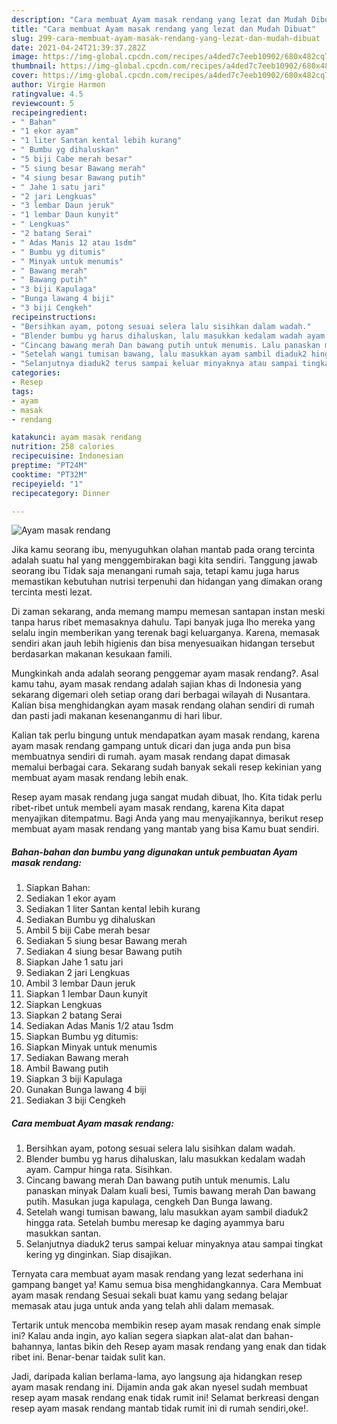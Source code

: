 ```yaml
---
description: "Cara membuat Ayam masak rendang yang lezat dan Mudah Dibuat"
title: "Cara membuat Ayam masak rendang yang lezat dan Mudah Dibuat"
slug: 299-cara-membuat-ayam-masak-rendang-yang-lezat-dan-mudah-dibuat
date: 2021-04-24T21:39:37.282Z
image: https://img-global.cpcdn.com/recipes/a4ded7c7eeb10902/680x482cq70/ayam-masak-rendang-foto-resep-utama.jpg
thumbnail: https://img-global.cpcdn.com/recipes/a4ded7c7eeb10902/680x482cq70/ayam-masak-rendang-foto-resep-utama.jpg
cover: https://img-global.cpcdn.com/recipes/a4ded7c7eeb10902/680x482cq70/ayam-masak-rendang-foto-resep-utama.jpg
author: Virgie Harmon
ratingvalue: 4.5
reviewcount: 5
recipeingredient:
- " Bahan"
- "1 ekor ayam"
- "1 liter Santan kental lebih kurang"
- " Bumbu yg dihaluskan"
- "5 biji Cabe merah besar"
- "5 siung besar Bawang merah"
- "4 siung besar Bawang putih"
- " Jahe 1 satu jari"
- "2 jari Lengkuas"
- "3 lembar Daun jeruk"
- "1 lembar Daun kunyit"
- " Lengkuas"
- "2 batang Serai"
- " Adas Manis 12 atau 1sdm"
- " Bumbu yg ditumis"
- " Minyak untuk menumis"
- " Bawang merah"
- " Bawang putih"
- "3 biji Kapulaga"
- "Bunga lawang 4 biji"
- "3 biji Cengkeh"
recipeinstructions:
- "Bersihkan ayam, potong sesuai selera lalu sisihkan dalam wadah."
- "Blender bumbu yg harus dihaluskan, lalu masukkan kedalam wadah ayam. Campur hinga rata. Sisihkan."
- "Cincang bawang merah Dan bawang putih untuk menumis. Lalu panaskan minyak Dalam kuali besi, Tumis bawang merah Dan bawang putih. Masukan juga kapulaga, cengkeh Dan Bunga lawang."
- "Setelah wangi tumisan bawang, lalu masukkan ayam sambil diaduk2 hingga rata. Setelah bumbu meresap ke daging ayammya baru masukkan santan."
- "Selanjutnya diaduk2 terus sampai keluar minyaknya atau sampai tingkat kering yg dinginkan. Siap disajikan."
categories:
- Resep
tags:
- ayam
- masak
- rendang

katakunci: ayam masak rendang 
nutrition: 258 calories
recipecuisine: Indonesian
preptime: "PT24M"
cooktime: "PT32M"
recipeyield: "1"
recipecategory: Dinner

---
```



![Ayam masak rendang](https://img-global.cpcdn.com/recipes/a4ded7c7eeb10902/680x482cq70/ayam-masak-rendang-foto-resep-utama.jpg)

Jika kamu seorang ibu, menyuguhkan olahan mantab pada orang tercinta adalah suatu hal yang menggembirakan bagi kita sendiri. Tanggung jawab seorang ibu Tidak saja menangani rumah saja, tetapi kamu juga harus memastikan kebutuhan nutrisi terpenuhi dan hidangan yang dimakan orang tercinta mesti lezat.

Di zaman  sekarang, anda memang mampu memesan santapan instan meski tanpa harus ribet memasaknya dahulu. Tapi banyak juga lho mereka yang selalu ingin memberikan yang terenak bagi keluarganya. Karena, memasak sendiri akan jauh lebih higienis dan bisa menyesuaikan hidangan tersebut berdasarkan makanan kesukaan famili. 



Mungkinkah anda adalah seorang penggemar ayam masak rendang?. Asal kamu tahu, ayam masak rendang adalah sajian khas di Indonesia yang sekarang digemari oleh setiap orang dari berbagai wilayah di Nusantara. Kalian bisa menghidangkan ayam masak rendang olahan sendiri di rumah dan pasti jadi makanan kesenanganmu di hari libur.

Kalian tak perlu bingung untuk mendapatkan ayam masak rendang, karena ayam masak rendang gampang untuk dicari dan juga anda pun bisa membuatnya sendiri di rumah. ayam masak rendang dapat dimasak memalui berbagai cara. Sekarang sudah banyak sekali resep kekinian yang membuat ayam masak rendang lebih enak.

Resep ayam masak rendang juga sangat mudah dibuat, lho. Kita tidak perlu ribet-ribet untuk membeli ayam masak rendang, karena Kita dapat menyajikan ditempatmu. Bagi Anda yang mau menyajikannya, berikut resep membuat ayam masak rendang yang mantab yang bisa Kamu buat sendiri.

<!--inarticleads1-->

##### Bahan-bahan dan bumbu yang digunakan untuk pembuatan Ayam masak rendang:

1. Siapkan  Bahan:
1. Sediakan 1 ekor ayam
1. Sediakan 1 liter Santan kental lebih kurang
1. Sediakan  Bumbu yg dihaluskan
1. Ambil 5 biji Cabe merah besar
1. Sediakan 5 siung besar Bawang merah
1. Sediakan 4 siung besar Bawang putih
1. Siapkan  Jahe 1 satu jari
1. Sediakan 2 jari Lengkuas
1. Ambil 3 lembar Daun jeruk
1. Siapkan 1 lembar Daun kunyit
1. Siapkan  Lengkuas
1. Siapkan 2 batang Serai
1. Sediakan  Adas Manis 1/2 atau 1sdm
1. Siapkan  Bumbu yg ditumis:
1. Siapkan  Minyak untuk menumis
1. Sediakan  Bawang merah
1. Ambil  Bawang putih
1. Siapkan 3 biji Kapulaga
1. Gunakan Bunga lawang 4 biji
1. Sediakan 3 biji Cengkeh




<!--inarticleads2-->

##### Cara membuat Ayam masak rendang:

1. Bersihkan ayam, potong sesuai selera lalu sisihkan dalam wadah.
1. Blender bumbu yg harus dihaluskan, lalu masukkan kedalam wadah ayam. Campur hinga rata. Sisihkan.
1. Cincang bawang merah Dan bawang putih untuk menumis. Lalu panaskan minyak Dalam kuali besi, Tumis bawang merah Dan bawang putih. Masukan juga kapulaga, cengkeh Dan Bunga lawang.
1. Setelah wangi tumisan bawang, lalu masukkan ayam sambil diaduk2 hingga rata. Setelah bumbu meresap ke daging ayammya baru masukkan santan.
1. Selanjutnya diaduk2 terus sampai keluar minyaknya atau sampai tingkat kering yg dinginkan. Siap disajikan.




Ternyata cara membuat ayam masak rendang yang lezat sederhana ini gampang banget ya! Kamu semua bisa menghidangkannya. Cara Membuat ayam masak rendang Sesuai sekali buat kamu yang sedang belajar memasak atau juga untuk anda yang telah ahli dalam memasak.

Tertarik untuk mencoba membikin resep ayam masak rendang enak simple ini? Kalau anda ingin, ayo kalian segera siapkan alat-alat dan bahan-bahannya, lantas bikin deh Resep ayam masak rendang yang enak dan tidak ribet ini. Benar-benar taidak sulit kan. 

Jadi, daripada kalian berlama-lama, ayo langsung aja hidangkan resep ayam masak rendang ini. Dijamin anda gak akan nyesel sudah membuat resep ayam masak rendang enak tidak rumit ini! Selamat berkreasi dengan resep ayam masak rendang mantab tidak rumit ini di rumah sendiri,oke!.

